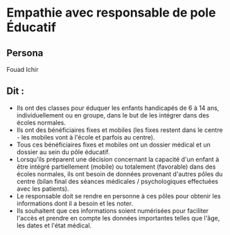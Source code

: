 # Empathie avec responsable de  pole Éducatif

## Persona 
Fouad Ichir

## Dit : 
- Ils ont des classes pour éduquer les enfants handicapés de 6 à 14 ans, individuellement ou en groupe, dans le but de les intégrer dans des écoles normales.
- Ils ont des bénéficiaires fixes et mobiles (les fixes restent dans le centre - les mobiles vont à l'école et parfois au centre).
- Tous ces bénéficiaires fixes et mobiles ont un dossier médical et un dossier au sein du pôle éducatif.
- Lorsqu'ils préparent une décision concernant la capacité d'un enfant à être intégré partiellement (mobile) ou totalement (favorable) dans des écoles normales, ils ont besoin de données provenant d'autres pôles du centre (bilan final des séances médicales / psychologiques effectuées avec les patients).
- Le responsable doit se rendre en personne à ces pôles pour obtenir les informations dont il a besoin et les noter.
- Ils souhaitent que ces informations soient numérisées pour faciliter l'accès et prendre en compte les données importantes telles que l'âge, les dates et l'état médical.